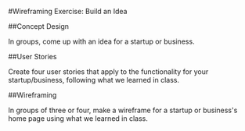 #Wireframing Exercise: Build an Idea

##Concept Design

In groups, come up with an idea for a startup or business.

##User Stories

Create four user stories that apply to the functionality for your startup/business, following what we learned in class.

##Wireframing

In groups of three or four, make a wireframe for a startup or business's home page using what we learned in class.
